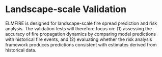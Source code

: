 # Landscape-scale Validation

ELMFIRE is designed for landscape-scale fire spread prediction and risk analysis. The validation tests will therefore focus on: (1) assessing the accuracy of fire propagation dynamics by comparing model predictions with historical fire events, and (2) evaluating whether the risk analysis framework produces predictions consistent with estimates derived from historical data.
